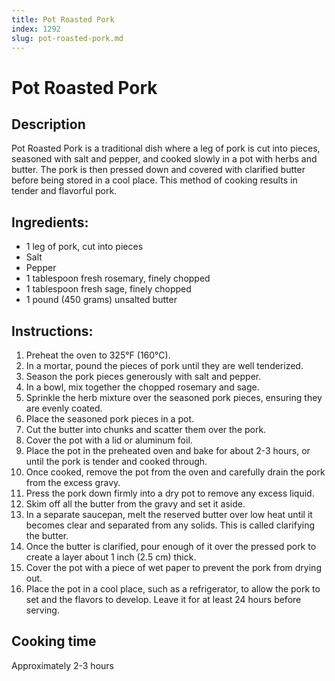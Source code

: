 ```yaml
---
title: Pot Roasted Pork
index: 1292
slug: pot-roasted-pork.md
---
```


# Pot Roasted Pork

## Description
Pot Roasted Pork is a traditional dish where a leg of pork is cut into pieces, seasoned with salt and pepper, and cooked slowly in a pot with herbs and butter. The pork is then pressed down and covered with clarified butter before being stored in a cool place. This method of cooking results in tender and flavorful pork.

## Ingredients:
- 1 leg of pork, cut into pieces
- Salt
- Pepper
- 1 tablespoon fresh rosemary, finely chopped
- 1 tablespoon fresh sage, finely chopped
- 1 pound (450 grams) unsalted butter

## Instructions:
1. Preheat the oven to 325°F (160°C).
2. In a mortar, pound the pieces of pork until they are well tenderized.
3. Season the pork pieces generously with salt and pepper.
4. In a bowl, mix together the chopped rosemary and sage.
5. Sprinkle the herb mixture over the seasoned pork pieces, ensuring they are evenly coated.
6. Place the seasoned pork pieces in a pot.
7. Cut the butter into chunks and scatter them over the pork.
8. Cover the pot with a lid or aluminum foil.
9. Place the pot in the preheated oven and bake for about 2-3 hours, or until the pork is tender and cooked through.
10. Once cooked, remove the pot from the oven and carefully drain the pork from the excess gravy.
11. Press the pork down firmly into a dry pot to remove any excess liquid.
12. Skim off all the butter from the gravy and set it aside.
13. In a separate saucepan, melt the reserved butter over low heat until it becomes clear and separated from any solids. This is called clarifying the butter.
14. Once the butter is clarified, pour enough of it over the pressed pork to create a layer about 1 inch (2.5 cm) thick.
15. Cover the pot with a piece of wet paper to prevent the pork from drying out.
16. Place the pot in a cool place, such as a refrigerator, to allow the pork to set and the flavors to develop. Leave it for at least 24 hours before serving.

## Cooking time
Approximately 2-3 hours